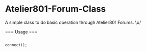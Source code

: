 Atelier801-Forum-Class
======================

A simple class to do basic operation through Atelier801 Forums. \o/

=== Usage ===
<code php>
<?php
require_once("class/A801Forums.class.php");

$path_cookie = 'cookie.txt';
if (!file_exists(realpath($path_cookie)))
	touch($path_cookie);

$forum = new A801Forums(realpath($path_cookie), "Username", "Hashed Password");
$con = $forum->connect();

</code>
